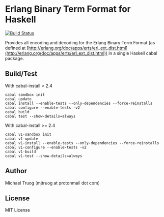 Erlang Binary Term Format for Haskell
=====================================

[![Build Status](https://secure.travis-ci.org/okeuday/erlang_hs.png?branch=master)](http://travis-ci.org/okeuday/erlang_hs)

Provides all encoding and decoding for the Erlang Binary Term Format
(as defined at [http://erlang.org/doc/apps/erts/erl_ext_dist.html](http://erlang.org/doc/apps/erts/erl_ext_dist.html))
in a single Haskell cabal package.

Build/Test
----------

With cabal-install < 2.4

    cabal sandbox init
    cabal update
    cabal install --enable-tests --only-dependencies --force-reinstalls
    cabal configure --enable-tests -v2
    cabal build
    cabal test --show-details=always

With cabal-install >= 2.4

    cabal v1-sandbox init
    cabal v1-update
    cabal v1-install --enable-tests --only-dependencies --force-reinstalls
    cabal v1-configure --enable-tests -v2
    cabal v1-build
    cabal v1-test --show-details=always

Author
------

Michael Truog (mjtruog at protonmail dot com)

License
-------

MIT License

